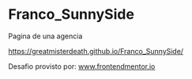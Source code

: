 # Franco_SunnySide
Pagina de una agencia

https://greatmisterdeath.github.io/Franco_SunnySide/

Desafio provisto por: www.frontendmentor.io
